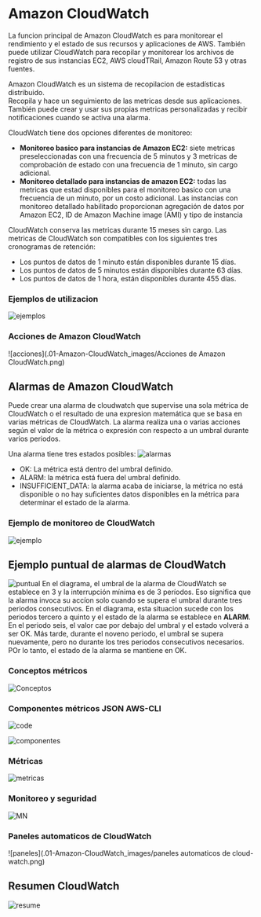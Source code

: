 # Amazon CloudWatch

La funcion principal de Amazon CloudWatch es para monitorear el rendimiento y el estado de sus recursos y aplicaciones
de AWS. También puede utilizar CloudWatch para recopilar y monitorear los archivos de registro de sus instancias EC2,
AWS cloudTRail, Amazon Route 53 y otras fuentes.

Amazon CloudWatch es un sistema de recopilacion de estadísticas distribuido.  
Recopila y hace un seguimiento de las metricas desde sus aplicaciones. También puede crear y usar sus propias metricas
personalizadas y recibir notificaciones cuando se activa una alarma.

CloudWatch tiene dos opciones diferentes de monitoreo:

* **Monitoreo basico para instancias de Amazon EC2:** siete metricas preseleccionadas con una frecuencia de 5 minutos y
  3 metricas de comprobación de estado con una frecuencia de 1 minuto, sin cargo adicional.
* **Monitoreo detallado para instancias de amazon EC2:** todas las metricas que estad disponibles para el monitoreo
  basico con una frecuencia de un minuto, por un costo adicional. Las instancias con monitoreo detallado habilitado
  proporcionan agregación de datos por Amazon EC2, ID de Amazon Machine image (AMI) y tipo de instancia

CloudWatch conserva las metricas durante 15 meses sin cargo. Las metricas de CloudWatch son compatibles con los
siguientes tres cronogramas de retención:

* Los puntos de datos de 1 minuto están disponibles durante 15 días.
* Los puntos de datos de 5 minutos están disponibles durante 63 días.
* Los puntos de datos de 1 hora, están disponibles durante 455 días.

### Ejemplos de utilizacion

![ejemplos](.01-Amazon-CloudWatch_images/ejemplos-alarmas.png)

### Acciones de Amazon CloudWatch

![acciones](.01-Amazon-CloudWatch_images/Acciones de Amazon CloudWatch.png)

## Alarmas de Amazon CloudWatch

Puede crear una alarma de cloudwatch que supervise una sola métrica de CloudWatch o el resultado de una expresion
matemática que se basa en varias métricas de CloudWatch. La alarma realiza una o varias acciones según el valor de la
métrica o expresión con respecto a un umbral durante varios periodos.

Una alarma tiene tres estados posibles:
![alarmas](.01-Amazon-CloudWatch_images/alarmas-amazoncloudwatch.png)

* OK: La métrica está dentro del umbral definido.
* ALARM: la métrica está fuera del umbral definido.
* INSUFFICIENT_DATA: la alarma acaba de iniciarse, la métrica no está disponible o no hay suficientes datos disponibles
  en la métrica para determinar el estado de la alarma.

### Ejemplo de monitoreo de CloudWatch

![ejemplo](.01-Amazon-CloudWatch_images/example-cloudwatch.png)

## Ejemplo puntual de alarmas de CloudWatch

![puntual](.01-Amazon-CloudWatch_images/fc794241.png)
En el diagrama, el umbral de la alarma de CloudWatch se establece en 3 y la interrupción mínima es de 3 períodos. Eso
significa que la alarma invoca su accíon solo cuando se supera el umbral durante tres periodos consecutivos. En el
diagrama, esta situacion sucede con los periodos tercero a quinto y el estado de la alarma se establece en **ALARM**.
En el periodo seis, el valor cae por debajo del umbral y el estado volverá a ser OK. Más tarde, durante el noveno
periodo, el umbral se supera nuevamente, pero no durante los tres periodos consecutivos necesarios. POr lo tanto, el
estado de la alarma se mantiene en OK.

### Conceptos métricos

![Conceptos](.01-Amazon-CloudWatch_images/metricos.png)

### Componentes métricos JSON AWS-CLI

![code](.01-Amazon-CloudWatch_images/code-cloudwatch.png)

![componentes](.01-Amazon-CloudWatch_images/componentes-metricos.png)

### Métricas

![metricas](.01-Amazon-CloudWatch_images/metricas.png)

### Monitoreo y seguridad

![MN](.01-Amazon-CloudWatch_images/monitoreo-seguridad.png)

### Paneles automaticos de CloudWatch

![paneles](.01-Amazon-CloudWatch_images/paneles automaticos de cloud-watch.png)

## Resumen CloudWatch

![resume](.01-Amazon-CloudWatch_images/326bfae2.png)